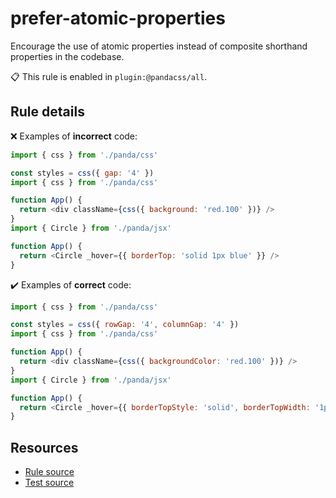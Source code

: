 [//]: # 'This file is generated by eslint-docgen. Do not edit it directly.'

# prefer-atomic-properties

Encourage the use of atomic properties instead of composite shorthand properties in the codebase.

📋 This rule is enabled in `plugin:@pandacss/all`.

## Rule details

❌ Examples of **incorrect** code:

```js
import { css } from './panda/css'

const styles = css({ gap: '4' })
import { css } from './panda/css'

function App() {
  return <div className={css({ background: 'red.100' })} />
}
import { Circle } from './panda/jsx'

function App() {
  return <Circle _hover={{ borderTop: 'solid 1px blue' }} />
}
```

✔️ Examples of **correct** code:

```js
import { css } from './panda/css'

const styles = css({ rowGap: '4', columnGap: '4' })
import { css } from './panda/css'

function App() {
  return <div className={css({ backgroundColor: 'red.100' })} />
}
import { Circle } from './panda/jsx'

function App() {
  return <Circle _hover={{ borderTopStyle: 'solid', borderTopWidth: '1px', borderTopColor: 'blue' }} />
}
```

## Resources

- [Rule source](/plugin/src/rules/prefer-atomic-properties.ts)
- [Test source](/tests/prefer-atomic-properties.test.ts)
